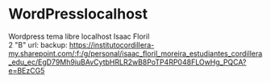 # WordPresslocalhost
Wordpress  tema libre localhost
Isaac Floril  
2 "B"
url:
backup: https://institutocordillera-my.sharepoint.com/:f:/g/personal/isaac_floril_moreira_estudiantes_cordillera_edu_ec/EgD79Mh9iuBAvCytbHRLR2wB8PoTP4RP048FLOwHg_PQCA?e=BEzCG5
